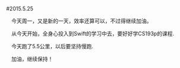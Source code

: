 #2015.5.25  

&emsp;今天周一，又是新的一天，效率还算可以，不过得继续加油。  

&emsp;从今天开始，全身心投入到Swift的学习中去，要好好学CS193p的课程.  

&emsp;今天跑了5.5公里，以后要坚持慢跑.  

&emsp;加油，继续保持！   
